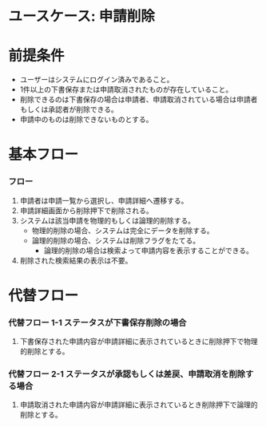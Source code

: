 # ユースケース: 申請削除

# 前提条件

- ユーザーはシステムにログイン済みであること。
- 1件以上の下書保存または申請取消されたものが存在していること。
- 削除できるのは下書保存の場合は申請者、申請取消されている場合は申請者もしくは承認者が削除できる。
- 申請中のものは削除できないものとする。

# 基本フロー

### フロー

1. 申請者は申請一覧から選択し、申請詳細へ遷移する。
1. 申請詳細画面から削除押下で削除される。　
1. システムは該当申請を物理的もしくは論理的削除する。
    - 物理的削除の場合、システムは完全にデータを削除する。
    - 論理的削除の場合、システムは削除フラグをたてる。
       - 論理的削除の場合は検索よって申請内容を表示することができる。
1. 削除された検索結果の表示は不要。  

# 代替フロー

### 代替フロー 1-1 ステータスが下書保存削除の場合

1. 下書保存された申請内容が申請詳細に表示されているときに削除押下で物理的削除とする。

### 代替フロー 2-1 ステータスが承認もしくは差戻、申請取消を削除する場合

1. 申請取消された申請内容が申請詳細に表示されているとき削除押下で論理的削除とする。

